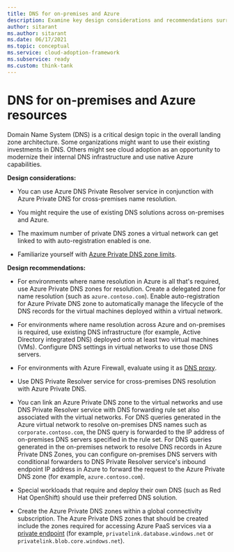 ```yaml
---
title: DNS for on-premises and Azure
description: Examine key design considerations and recommendations surrounding DNS for on-premises and Microsoft Azure.
author: sitarant
ms.author: sitarant
ms.date: 06/17/2021
ms.topic: conceptual
ms.service: cloud-adoption-framework
ms.subservice: ready
ms.custom: think-tank
---
```


# DNS for on-premises and Azure resources

Domain Name System (DNS) is a critical design topic in the overall landing zone architecture. Some organizations might want to use their existing investments in DNS. Others might see cloud adoption as an opportunity to modernize their internal DNS infrastructure and use native Azure capabilities.

**Design considerations:**

- You can use Azure DNS Private Resolver service in conjunction with Azure Private DNS for cross-premises name resolution.

- You might require the use of existing DNS solutions across on-premises and Azure.

- The maximum number of private DNS zones a virtual network can get linked to with auto-registration enabled is one.

- Familiarize yourself with [Azure Private DNS zone limits](/azure/azure-resource-manager/management/azure-subscription-service-limits#azure-dns-limits).

**Design recommendations:**

- For environments where name resolution in Azure is all that's required, use Azure Private DNS zones for resolution. Create a delegated zone for name resolution (such as `azure.contoso.com`). Enable auto-registration for Azure Private DNS zone to automatically manage the lifecycle of the DNS records for the virtual machines deployed within a virtual network.

- For environments where name resolution across Azure and on-premises is required, use existing DNS infrastructure (for example, Active Directory integrated DNS) deployed onto at least two virtual machines (VMs). Configure DNS settings in virtual networks to use those DNS servers.

- For environments with Azure Firewall, evaluate using it as [DNS proxy](/azure/firewall/dns-settings).

- Use DNS Private Resolver service for cross-premises DNS resolution with Azure Private DNS.

- You can link an Azure Private DNS zone to the virtual networks and use DNS Private Resolver service with DNS forwarding rule set also associated with the virtual networks. For DNS queries generated in the Azure virtual network to resolve on-premises DNS names such as `corporate.contoso.com`, the DNS query is forwarded to the IP address of on-premises DNS servers specified in the rule set. For DNS queries generated in the on-premises network to resolve DNS records in Azure Private DNS Zones, you can configure on-premises DNS servers with conditional forwarders to DNS Private Resolver service's inbound endpoint IP address in Azure to forward the request to the Azure Private DNS zone (for example, `azure.contoso.com`).

- Special workloads that require and deploy their own DNS (such as Red Hat OpenShift) should use their preferred DNS solution.

- Create the Azure Private DNS zones within a global connectivity subscription. The Azure Private DNS zones that should be created include the zones required for accessing Azure PaaS services via a [private endpoint](/azure/private-link/private-endpoint-dns#azure-services-dns-zone-configuration) (for example, `privatelink.database.windows.net` or `privatelink.blob.core.windows.net`).
